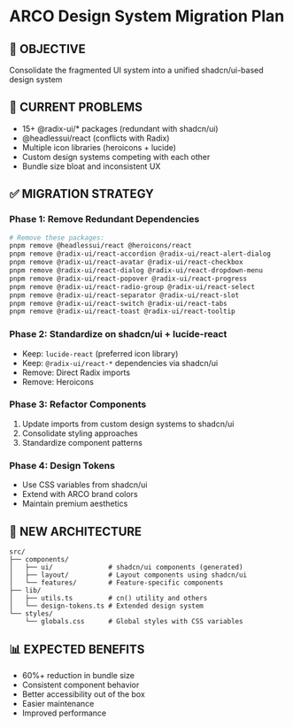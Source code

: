 # ARCO Design System Migration Plan

## 🎯 OBJECTIVE
Consolidate the fragmented UI system into a unified shadcn/ui-based design system

## 🚨 CURRENT PROBLEMS
- 15+ @radix-ui/* packages (redundant with shadcn/ui)
- @headlessui/react (conflicts with Radix)
- Multiple icon libraries (heroicons + lucide)
- Custom design systems competing with each other
- Bundle size bloat and inconsistent UX

## ✅ MIGRATION STRATEGY

### Phase 1: Remove Redundant Dependencies
```bash
# Remove these packages:
pnpm remove @headlessui/react @heroicons/react
pnpm remove @radix-ui/react-accordion @radix-ui/react-alert-dialog
pnpm remove @radix-ui/react-avatar @radix-ui/react-checkbox
pnpm remove @radix-ui/react-dialog @radix-ui/react-dropdown-menu
pnpm remove @radix-ui/react-popover @radix-ui/react-progress
pnpm remove @radix-ui/react-radio-group @radix-ui/react-select
pnpm remove @radix-ui/react-separator @radix-ui/react-slot
pnpm remove @radix-ui/react-switch @radix-ui/react-tabs
pnpm remove @radix-ui/react-toast @radix-ui/react-tooltip
```

### Phase 2: Standardize on shadcn/ui + lucide-react
- Keep: `lucide-react` (preferred icon library)
- Keep: `@radix-ui/react-*` dependencies via shadcn/ui
- Remove: Direct Radix imports
- Remove: Heroicons

### Phase 3: Refactor Components
1. Update imports from custom design systems to shadcn/ui
2. Consolidate styling approaches
3. Standardize component patterns

### Phase 4: Design Tokens
- Use CSS variables from shadcn/ui
- Extend with ARCO brand colors
- Maintain premium aesthetics

## 🎨 NEW ARCHITECTURE
```
src/
├── components/
│   ├── ui/              # shadcn/ui components (generated)
│   ├── layout/          # Layout components using shadcn/ui
│   └── features/        # Feature-specific components
├── lib/
│   ├── utils.ts         # cn() utility and others
│   └── design-tokens.ts # Extended design system
└── styles/
    └── globals.css      # Global styles with CSS variables
```

## 📊 EXPECTED BENEFITS
- 60%+ reduction in bundle size
- Consistent component behavior
- Better accessibility out of the box
- Easier maintenance
- Improved performance
